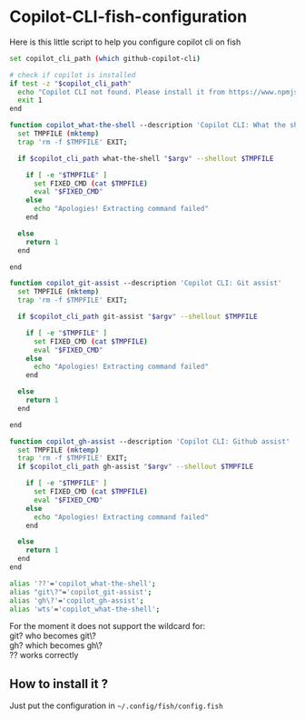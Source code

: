 # Copilot-CLI-fish-configuration
Here is this little script to help you configure copilot cli on fish

```sh
set copilot_cli_path (which github-copilot-cli)

# check if copilot is installed
if test -z "$copilot_cli_path"
  echo "Copilot CLI not found. Please install it from https://www.npmjs.com/package/@githubnext/github-copilot-cli"
  exit 1
end

function copilot_what-the-shell --description 'Copilot CLI: What the shell ?'
  set TMPFILE (mktemp)
  trap 'rm -f $TMPFILE' EXIT;

  if $copilot_cli_path what-the-shell "$argv" --shellout $TMPFILE

    if [ -e "$TMPFILE" ]
      set FIXED_CMD (cat $TMPFILE)
      eval "$FIXED_CMD"
    else
      echo "Apologies! Extracting command failed"
    end

  else
    return 1
  end

end

function copilot_git-assist --description 'Copilot CLI: Git assist'
  set TMPFILE (mktemp)
  trap 'rm -f $TMPFILE' EXIT;

  if $copilot_cli_path git-assist "$argv" --shellout $TMPFILE

    if [ -e "$TMPFILE" ]
      set FIXED_CMD (cat $TMPFILE)
      eval "$FIXED_CMD"
    else
      echo "Apologies! Extracting command failed"
    end

  else
    return 1
  end

end

function copilot_gh-assist --description 'Copilot CLI: Github assist'
  set TMPFILE (mktemp)
  trap 'rm -f $TMPFILE' EXIT;
  if $copilot_cli_path gh-assist "$argv" --shellout $TMPFILE

    if [ -e "$TMPFILE" ]
      set FIXED_CMD (cat $TMPFILE)
      eval "$FIXED_CMD"
    else
      echo "Apologies! Extracting command failed"
    end

  else
    return 1
  end
end

alias '??'='copilot_what-the-shell';
alias "git\?"='copilot_git-assist';
alias 'gh\?'='copilot_gh-assist';
alias 'wts'='copilot_what-the-shell';
```

For the moment it does not support the wildcard for:\
git? who becomes git\\?\
gh? which becomes gh\\?\
?? works correctly


## How to install it ?

Just put the configuration in `~/.config/fish/config.fish`


